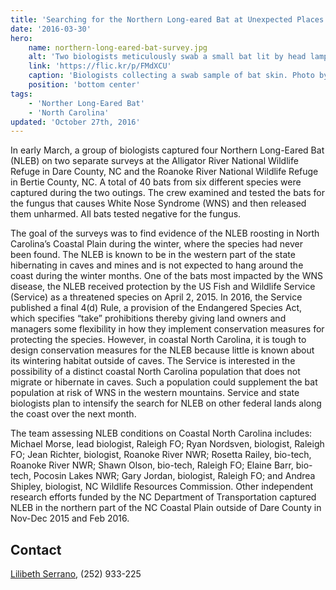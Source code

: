 ```yaml
---
title: 'Searching for the Northern Long-eared Bat at Unexpected Places'
date: '2016-03-30'
hero:
    name: northern-long-eared-bat-survey.jpg
    alt: 'Two biologists meticulously swab a small bat lit by head lamp'
    link: 'https://flic.kr/p/FMdXCU'
    caption: 'Biologists collecting a swab sample of bat skin. Photo by Rose Railey, USFWS.'
    position: 'bottom center'
tags:
    - 'Norther Long-Eared Bat'
    - 'North Carolina'
updated: 'October 27th, 2016'
---
```

In early March, a group of biologists captured four Northern Long-Eared Bat (NLEB) on two separate surveys at the Alligator River National Wildlife Refuge in Dare County, NC and the Roanoke River National Wildlife Refuge in Bertie County, NC. A total of 40 bats from six different species were captured during the two outings. The crew examined and tested the bats for the fungus that causes White Nose Syndrome (WNS) and then released them unharmed. All bats tested negative for the fungus. 

The goal of the surveys was to find evidence of the NLEB roosting in North Carolina’s Coastal Plain during the winter, where the species had never been found. The NLEB is known to be in the western part of the state hibernating in caves and mines and is not expected to hang around the coast during the winter months. One of the bats most impacted by the WNS disease, the NLEB received protection by the US Fish and Wildlife Service (Service) as a threatened species on April 2, 2015\. In 2016, the Service published a final 4(d) Rule, a provision of the Endangered Species Act, which specifies “take” prohibitions thereby giving land owners and managers some flexibility in how they implement conservation measures for protecting the species. However, in coastal North Carolina, it is tough to design conservation measures for the NLEB because little is known about its wintering habitat outside of caves. The Service is interested in the possibility of a distinct coastal North Carolina population that does not migrate or hibernate in caves. Such a population could supplement the bat population at risk of WNS in the western mountains. Service and state biologists plan to intensify the search for NLEB on other federal lands along the coast over the next month. 

The team assessing NLEB conditions on Coastal North Carolina includes: Michael Morse, lead biologist, Raleigh FO; Ryan Nordsven, biologist, Raleigh FO; Jean Richter, biologist, Roanoke River NWR; Rosetta Railey, bio-tech, Roanoke River NWR; Shawn Olson, bio-tech, Raleigh FO; Elaine Barr, bio-tech, Pocosin Lakes NWR; Gary Jordan, biologist, Raleigh FO; and Andrea Shipley, biologist, NC Wildlife Resources Commission. Other independent research efforts funded by the NC Department of Transportation captured NLEB in the northern part of the NC Coastal Plain outside of Dare County in Nov-Dec 2015 and Feb 2016.

## Contact

[Lilibeth Serrano](mailto:lilibeth_serrano@fws.gov), (252) 933-225
